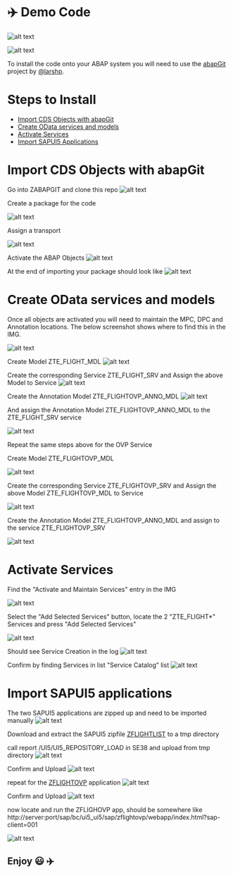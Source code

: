 
# :airplane: Demo Code

![alt text](img/ovp2.gif "ABAP Git")

![alt text](img/abapgit.png "ABAP Git")

To install the code onto your ABAP system you will need to use the [abapGit](https://github.com/larshp/abapGit) project by [@larshp](https://github.com/larshp).

Steps to Install
=========

* [Import CDS Objects with abapGit](#import-cds-objects-with-abapgit)
* [Create OData services and models](#create-odata-services-and-models)
* [Activate Services](#activate-services)
* [Import SAPUI5 Applications](#import-sapui5-applications)

Import CDS Objects with abapGit
=========

Go into ZABAPGIT and clone this repo
![alt text](img/clone_repo.png "Clone Repository")

Create a package for the code

![alt text](img/create_package.png "Create Package")

Assign a transport

![alt text](img/transport.png "Assign Transport")

Activate the ABAP Objects
![alt text](img/activate_objects.png "Activate Objects")

At the end of importing your package should look like
![alt text](img/package_contents.png "Package contents")

Create OData services and models
=========

Once all objects are activated you will need to maintain the MPC, DPC and Annotation locations. The below screenshot shows where to find this in the IMG.

![alt text](img/img_gw.png "IMG settings")

 

Create Model ZTE_FLIGHT_MDL
![alt text](img/create_model1.png "Create Model")

Create the corresponding Service  ZTE_FLIGHT_SRV and Assign the above Model to Service
![alt text](img/create_service1.png "Create Service")

Create the Annotation Model ZTE_FLIGHTOVP_ANNO_MDL
![alt text](img/create_anno1.png "Create Annotation Model")

And assign the Annotation Model  ZTE_FLIGHTOVP_ANNO_MDL to the ZTE_FLIGHT_SRV service

![alt text](img/assign_anno_service1.PNG "Assign Annotation Model to service")

Repeat the same steps above for the OVP Service

Create Model ZTE_FLIGHTOVP_MDL

![alt text](img/create_model2.png "Create Model")

Create the corresponding Service ZTE_FLIGHTOVP_SRV and Assign the above Model ZTE_FLIGHTOVP_MDL to Service

![alt text](img/create_service2.png "Create Service")


Create the Annotation Model ZTE_FLIGHTOVP_ANNO_MDL and assign to the service ZTE_FLIGHTOVP_SRV

![alt text](img/assign_anno_service2.PNG "Assign Annotation Model to service")

Activate Services
=========

Find the "Activate and Maintain Services" entry in the IMG

![alt text](img/activate_service_img.jpg "locate Activate Service in IMG")

Select the "Add Selected Services" button, locate the 2 "ZTE_FLIGHT*" Services and press "Add Selected Services"

![alt text](img/add_selected_services.png "Add Selected Services")

Should see Service Creation in the log
![alt text](img/add_selected_services2.png "Service Creation Log")

Confirm by finding Services in list "Service Catalog" list
![alt text](img/add_selected_services3.png "Confirm in list of Active Services")

Import SAPUI5 applications
=========

The two SAPUI5 applications are zipped up and need to be imported manually
![alt text](img/zipfiles.png "Location of the SAPUI5 apps")

Download and extract the SAPUI5 zipfile [ZFLIGHTLIST](https://github.com/jasper07/Teched17/blob/master/ZFLIGHTLIST.zip?raw=true) to a tmp directory

call report /UI5/UI5_REPOSITORY_LOAD in SE38 and upload from tmp directory
![alt text](img/zflightlist_upload.PNG "Create new SAPUI5 app")

Confirm and Upload
![alt text](img/zflightlist_upload2.PNG "Confirm and Upload")

repeat for the [ZFLIGHTOVP](https://github.com/jasper07/Teched17/blob/master/ZFLIGHTOVP.zip?raw=true)
application
![alt text](img/zflightovp_upload.PNG "Create new SAPUI5 app") 

Confirm and Upload
![alt text](img/zflightovp_upload2.PNG "Confirm and upload")

now locate and run the ZFLIGHOVP app, should be somewhere like
http://server:port/sap/bc/ui5_ui5/sap/zflightovp/webapp/index.html?sap-client=001

![alt text](img/run_ovp_app.PNG "Confirm and upload")

## Enjoy :smiley: :airplane: